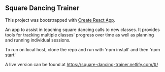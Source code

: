 ## Square Dancing Trainer

This project was bootstrapped with [Create React App](https://github.com/facebookincubator/create-react-app).

An app to assist in teaching square dancing calls to new classes. It provides tools for tracking multiple classes' progress over time as well as planning and running individual sessions.

To run on local host, clone the repo and run with 'npm install' and then 'npm start'

A live version can be found at https://square-dancing-trainer.netlify.com/#/
